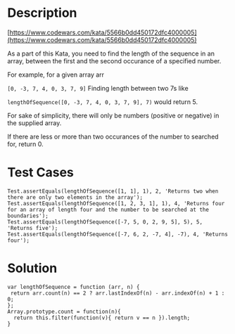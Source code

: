 # Description
[https://www.codewars.com/kata/5566b0dd450172dfc4000005](https://www.codewars.com/kata/5566b0dd450172dfc4000005)

As a part of this Kata, you need to find the length of the sequence in an array, between the first and the second occurance of a specified number.

For example, for a given array arr

`[0, -3, 7, 4, 0, 3, 7, 9]`
Finding length between two 7s like

`lengthOfSequence([0, -3, 7, 4, 0, 3, 7, 9], 7)`
would return 5.

For sake of simplicity, there will only be numbers (positive or negative) in the supplied array.

If there are less or more than two occurances of the number to searched for, return 0.

# Test Cases
```
Test.assertEquals(lengthOfSequence([1, 1], 1), 2, 'Returns two when there are only two elements in the array');
Test.assertEquals(lengthOfSequence([1, 2, 3, 1], 1), 4, 'Returns four for an array of length four and the number to be searched at the boundaries');
Test.assertEquals(lengthOfSequence([-7, 5, 0, 2, 9, 5], 5), 5, 'Returns five');
Test.assertEquals(lengthOfSequence([-7, 6, 2, -7, 4], -7), 4, 'Returns four');
```
# Solution
```
var lengthOfSequence = function (arr, n) {
 return arr.count(n) == 2 ? arr.lastIndexOf(n) - arr.indexOf(n) + 1 : 0;
};
Array.prototype.count = function(n){
  return this.filter(function(v){ return v == n }).length;
}
```
